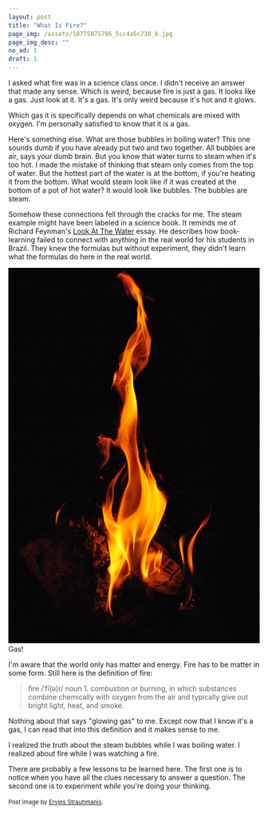 ```yaml
---
layout: post
title: "What Is Fire?"
page_img: /assets/18775075796_5cc4a5c738_b.jpg
page_img_desc: ""
no_ad: 1
draft: 1
---
```


I asked what fire was in a science class once. I didn't receive an answer that made any sense. Which is weird, because fire is just a gas. It looks like a gas. Just look at it. It's a gas. It's only weird because it's hot and it glows.

Which gas it is specifically depends on what chemicals are mixed with oxygen. I'm personally satisfied to know that it is a gas.

Here's something else. What are those bubbles in boiling water? This one sounds dumb if you have already put two and two together. All bubbles are air, says your dumb brain. But you know that water turns to steam when it's too hot. I made the mistake of thinking that steam only comes from the top of water. But the hottest part of the water is at the bottom, if you're heating it from the bottom. What would steam look like if it was created at the bottom of a pot of hot water? It would look like bubbles. The bubbles are steam.

Somehow these connections fell through the cracks for me. The steam example might have been labeled in a science book. It reminds me of Richard Feynman's <a href="http://v.cx/2010/04/feynman-brazil-education">Look At The Water</a> essay. He describes how book-learning failed to connect with anything in the real world for his students in Brazil. They knew the formulas but without experiment, they didn't learn what the formulas do here in the real world.

<div class="illustration">
    <img src="/assets/Fire.jpg" />
    Gas!
</div>

I'm aware that the world only has matter and energy. Fire has to be matter in some form. Still here is the definition of fire:

<blockquote>
fire
/ˈfī(ə)r/
noun
1. combustion or burning, in which substances combine chemically with oxygen from the air and typically give out bright light, heat, and smoke.
</blockquote>

Nothing about that says "glowing gas" to me. Except now that I know it's a gas, I can read that into this definition and it makes sense to me.

I realized the truth about the steam bubbles while I was boiling water. I realized about fire while I was watching a fire.

There are probably a few lessons to be learned here. The first one is to notice when you have all the clues necessary to answer a question. The second one is to experiment *while* you're doing your thinking.

<small>Post image by <a href="https://www.flickr.com/photos/ervins_strauhmanis/18775075796">Ervins Strauhmanis</a>.</small>
